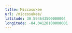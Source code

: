 ```yaml
---
title: Miccosukee
url: /miccosukee/
latitude: 30.594643500000004
longitude: -84.04128100000001
---
```

